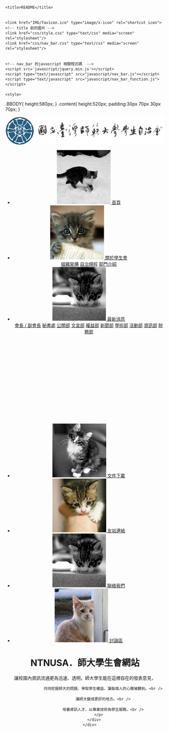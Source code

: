 <!DOCTYPE html>
<html>
<head>
	<meta http-equiv="Content-Type" content="text/html" charset="utf-8" />  <!-- 網站文字編碼 -->
	<meta name="KeyWords" content="NTNUSA'師大學生會'臺師大'學生自治會">  <!-- 關鍵字, 協助SEO -->
	<META NAME="Description" CONTENT="臺灣師範大學學生自治會的官方網頁"> <!-- 描述 -->
	<META NAME="Author" CONTENT="學生會資訊部">  <!-- 作者 -->
	<META NAME="Generator" CONTENT="Notepad++">	 <!-- 生產的工具 -->
	
	<title>README</title>
	
	
	<link href="IMG/favicon.ico" type="image/x-icon" rel="shortcut icon">   <!-- title 前的圖片 -->
	<link href="css/style.css" type="text/css" media="screen" rel="stylesheet"/>
	<link href="css/nav_bar.css" type="text/css" media="screen" rel="stylesheet"/>
		
	
	<!-- nav_bar 的javascript 相關程式碼  -->
	<script src='javascript/jquery.min.js'></script>
	<script type="text/javascript" src="javascript/nav_bar.js"></script>
	<script type="text/javascript" src="javascript/nav_bar_function.js"></script>
	
	<style>
.BBODY{
	height:580px;
}
.content{
	height:520px;
	padding:30px 70px 30px 70px;
}
	</style>
		
</head>
<body>
<center>
	<div class="HEADER">
			<a href="index.html">
			<div class="header_photo">
			<img src="IMG/head.png">
			</div>
			</a>
			<div class="nav_bar">
				<ul id="sdt_menu" class="sdt_menu">
					<li>
						<a href="index.html">
							<img src="IMG/nav_bar_pic/2.jpg" alt=""/>
							<span class="sdt_active"></span>
							<span class="sdt_wrap">
								<span class="sdt_link">首頁</span>
							</span>
						</a>
					</li>
					<li>
						<a href="About.html">
							<img src="IMG/nav_bar_pic/1.jpg" alt=""/>
							<span class="sdt_active"></span>
							<span class="sdt_wrap">
								<span class="sdt_link">關於學生會</span>
							</span>
						</a>
						<div class="sdt_box">
								<a href="Organization.html">組織架構</a>
								<a href="making.html">自治規程</a>
								<a href="making.html">部門介紹</a>
						</div>
					</li>
					<li>
						<a href="making.html">
							<img src="IMG/nav_bar_pic/5.jpg" alt=""/>
							<span class="sdt_active"></span>
							<span class="sdt_wrap">
								<span class="sdt_link">最新消息</span>
							</span>
						</a>
						<div class="sdt_box" style="height:320px;">
							<a href="making.html">會長 / 副會長</a>
							<a href="making.html">秘書處</a>
							<a href="making.html">公關部</a>
							<a href="making.html">文宣部</a>
							<a href="making.html">權益部</a>
							<a href="making.html">新聞部</a>
							<a href="making.html">學術部</a>
							<a href="making.html">活動部</a>
							<a href="making.html">資訊部</a>
							<a href="making.html">財務部</a>
						</div>
					</li>
					<li>
						<a href="download.html">
							<img src="IMG/nav_bar_pic/3.jpg" alt=""/>
							<span class="sdt_active"></span>
							<span class="sdt_wrap">
								<span class="sdt_link">文件下載</span>
							</span>
						</a>
					</li>
					<li>
						<a href="other_link.html">
							<img src="IMG/nav_bar_pic/4.jpg" alt=""/>
							<span class="sdt_active"></span>
							<span class="sdt_wrap">
								<span class="sdt_link">友站連結</span>
							</span>
						</a>
					</li>
					<li>
						<a href="contact.html">
							<img src="IMG/nav_bar_pic/5.jpg" alt=""/>
							<span class="sdt_active"></span>
							<span class="sdt_wrap">
								<span class="sdt_link">聯絡我們</span>
							</span>
						</a>
					</li>
					<li>
						<a href="making.html">
							<img src="IMG/nav_bar_pic/6.jpg" alt=""/>
							<span class="sdt_active"></span>
							<span class="sdt_wrap">
								<span class="sdt_link">討論區</span>
							</span>
						</a>
					</li>
				</ul>
			</div>
		</div>
		<div class="BBODY">
			<div class="content">
				<h1>NTNUSA．師大學生會網站</h1>
				<p>
					讓校園內資訊流通更為迅速、透明，師大學生能在這裡自在的發表意見，<br />
					
					共同挖掘師大的問題、爭取學生權益，讓每個人的心聲被聽到。<br />

					讓師大變成更好的地方。<br />

					培養資訊人才，以專業技術為學生服務。<br />
				</p>
			</div>
		</div>
</center>
</body>
</html>